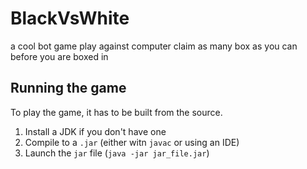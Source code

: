 # BlackVsWhite

a cool bot game
play against computer claim as many box as you can before you are boxed in

## Running the game

To play the game, it has to be built from the source.

1. Install a JDK if you don't have one
2. Compile to a `.jar` (either witn `javac` or using an IDE)
3. Launch the `jar` file (`java -jar jar_file.jar`)
